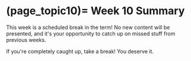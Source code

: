 (page_topic10)=
Week 10 Summary
=======================

This week is a scheduled break in the term!
No new content will be presented, and it's your opportunity to catch up on missed stuff from previous weeks.

If you're completely caught up, take a break! You deserve it.
